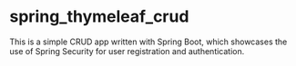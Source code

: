 # spring_thymeleaf_crud
This is a simple CRUD app written with Spring Boot, which showcases the use of Spring Security for user registration and authentication.
